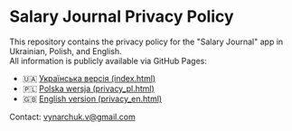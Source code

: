 # Salary Journal Privacy Policy

This repository contains the privacy policy for the "Salary Journal" app in Ukrainian, Polish, and English.  
All information is publicly available via GitHub Pages:

- 🇺🇦 [Українська версія (index.html)](https://vadimusv.github.io/salary-journal/index.html)  
- 🇵🇱 [Polska wersja (privacy_pl.html)](https://vadimusv.github.io/salary-journal/privacy_pl.html)  
- 🇬🇧 [English version (privacy_en.html)](https://vadimusv.github.io/salary-journal/privacy_en.html)

Contact: [vynarchuk.v@gmail.com](mailto:vynarchuk.v@gmail.com)
